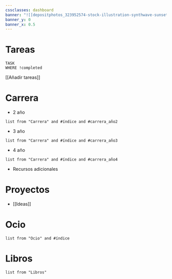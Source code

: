 ```yaml
---
cssclasses: dashboard
banner: "![[depositphotos_323952574-stock-illustration-synthwave-sunset-background-80s-sun.webp]]"
banner_y: 0
banner_x: 0.5
---
```


# Tareas
```dataview
TASK
WHERE !completed
```
[[Añadir tareas]]
# Carrera

- 2 año
``` dataview
list from "Carrera" and #índice and #carrera_año2 
```

+ 3 año
``` dataview
list from "Carrera" and #índice and #carrera_año3 
```
+ 4 año
``` dataview
list from "Carrera" and #índice and #carrera_año4 
```
+ Recursos adicionales

# Proyectos
+ [[Ideas]]
# Ocio
``` dataview
list from "Ocio" and #índice
```

# Libros
``` dataview
list from "Libros"
```
